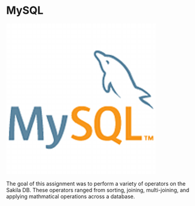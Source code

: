 # MySQL


 ![Total amount paid](Images/logo-mysql-170x170_400x400.png)
 
 
 The goal of this assignment was to perform a variety of operators on the Sakila DB. These operators ranged from sorting, joining, multi-joining, and applying mathmatical operations across a database.
